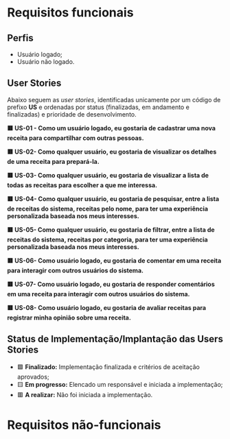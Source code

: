 

# Requisitos funcionais

## Perfis
* Usuário logado;
* Usuário não logado.

## User Stories

Abaixo seguem as *user stories*, identificadas unicamente por um código de prefixo **US** e ordenadas por status (finalizadas, em andamento e finalizadas) e prioridade de desenvolvimento.

**🟥 US-01 - Como um usuário logado, eu gostaria de cadastrar uma nova receita para compartilhar com outras pessoas.**

**🟥 US-02- Como qualquer usuário, eu gostaria de visualizar os detalhes de uma receita para prepará-la.**

**🟥 US-03- Como qualquer usuário, eu gostaria de visualizar a lista de todas as receitas para escolher a que me interessa.**

**🟥 US-04- Como qualquer usuário, eu gostaria de pesquisar, entre a lista de receitas do sistema, receitas pelo nome, para ter uma experiência personalizada baseada nos meus interesses.**

**🟥 US-05- Como qualquer usuário, eu gostaria de filtrar, entre a lista de receitas do sistema, receitas por categoria, para ter uma experiência personalizada baseada nos meus interesses.**

**🟥 US-06- Como usuário logado, eu gostaria de comentar em uma receita para interagir com outros usuários do sistema.**

**🟥 US-07- Como usuário logado, eu gostaria de responder comentários em uma receita para interagir com outros usuários do sistema.**

**🟥 US-08- Como usuário logado, eu gostaria de avaliar receitas para registrar minha opinião sobre uma receita.**

## Status de Implementação/Implantação das Users Stories

* 🟩 **Finalizado:**              Implementação finalizada e critérios de aceitação aprovados;
* 🟨 **Em progresso:**            Elencado um responsável e iniciada a implementação;
* 🟥 **A realizar:**              Não foi iniciada a implementação.

# Requisitos não-funcionais


 
